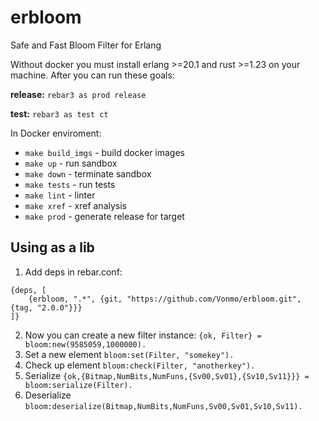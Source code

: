 # erbloom
Safe and Fast Bloom Filter for Erlang

Without docker you must install erlang >=20.1 and rust >=1.23 on your machine. After you can run these goals:

**release:**
`rebar3 as prod release`

**test:**
`rebar3 as test ct`

In Docker enviroment:
* `make build_imgs` - build docker images
* `make up` - run sandbox
* `make down` - terminate sandbox
* `make tests` - run tests
* `make lint` - linter
* `make xref` - xref analysis
* `make prod` - generate release for target

## Using as a lib
1. Add deps in rebar.conf:
  ```
  {deps, [
      {erbloom, ".*", {git, "https://github.com/Vonmo/erbloom.git", {tag, "2.0.0"}}}      
  ]}
  ```
2. Now you can create a new filter instance:
  `{ok, Filter} = bloom:new(9585059,1000000).`
3. Set a new element
  `bloom:set(Filter, "somekey").`
4. Check up element
  `bloom:check(Filter, "anotherkey").`
5. Serialize
   `{ok,{Bitmap,NumBits,NumFuns,{Sv00,Sv01},{Sv10,Sv11}}} = bloom:serialize(Filter).`
6. Deserialize
   `bloom:deserialize(Bitmap,NumBits,NumFuns,Sv00,Sv01,Sv10,Sv11).`

